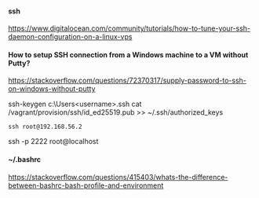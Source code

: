 #### ssh
https://www.digitalocean.com/community/tutorials/how-to-tune-your-ssh-daemon-configuration-on-a-linux-vps

#### How to setup SSH connection from a Windows machine to a VM without Putty?
https://stackoverflow.com/questions/72370317/supply-password-to-ssh-on-windows-without-putty

ssh-keygen
c:\Users\<username>\.ssh
cat /vagrant/provision/ssh/id_ed25519.pub >> ~/.ssh/authorized_keys

```shell
ssh root@192.168.56.2
```

ssh -p 2222 root@localhost


#### ~/.bashrc
https://stackoverflow.com/questions/415403/whats-the-difference-between-bashrc-bash-profile-and-environment